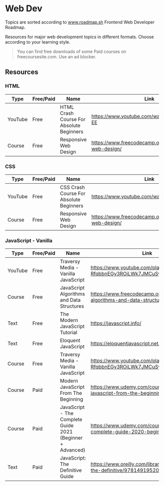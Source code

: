 # Web Dev

Topics are sorted according to www.roadmap.sh Frontend Web Developer Roadmap.

Resources for major web development topics in different formats. Choose according to your learning style.

> You can find free downloads of some Paid courses on freecoursesite.com. Use an ad blocker.


## Resources

### HTML
|Type|Free/Paid|Name|Link|Recommended|
|---|----|---|---|---|
|YouTube|Free|HTML Crash Course For Absolute Beginners|https://www.youtube.com/watch?v=UB1O30fR-EE||
|Course|Free|Responsive Web Design|https://www.freecodecamp.org/learn/responsive-web-design/|✅|

### CSS
|Type|Free/Paid|Name|Link|Recommended|
|---|----|---|---|---|
|YouTube|Free|CSS Crash Course For Absolute Beginners|https://www.youtube.com/watch?v=yfoY53QXEnI||
|Course|Free|Responsive Web Design|https://www.freecodecamp.org/learn/responsive-web-design/|✅|

### JavaScript - Vanilla
|Type|Free/Paid|Name|Link|Recommended|
|---|----|---|---|---|
|YouTube|Free|Traversy Media - Vanilla JavaScript|https://www.youtube.com/playlist?list=PLillGF-RfqbbnEGy3ROiLWk7JMCuSyQtX||
|Course|Free|JavaScript Algorithms and Data Structures|https://www.freecodecamp.org/learn/javascript-algorithms-and-data-structures/|✅|
|Text|Free|The Modern JavaScript Tutorial|https://javascript.info/||
|Text|Free|Eloquent JavaScript|https://eloquentjavascript.net/|✅|
|Course|Free|Traversy Media - Vanilla JavaScript|https://www.youtube.com/playlist?list=PLillGF-RfqbbnEGy3ROiLWk7JMCuSyQtX||
|Course|Paid|Modern JavaScript From The Beginning|https://www.udemy.com/course/modern-javascript-from-the-beginning/||
|Course|Paid|JavaScript - The Complete Guide 2021 (Beginner + Advanced)|https://www.udemy.com/course/javascript-the-complete-guide-2020-beginner-advanced/||
|Text|Paid|JavaScript: The Definitive Guide|https://www.oreilly.com/library/view/javascript-the-definitive/9781491952016/||
